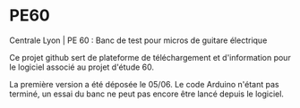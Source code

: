 # PE60
 Centrale Lyon | PE 60 : Banc de test pour micros de guitare électrique


Ce projet github sert de plateforme de téléchargement et d'information pour le logiciel associé au projet d'étude 60.




La première version a été déposée le 05/06. Le code Arduino n'étant pas terminé, un essai du banc ne peut pas encore être lancé depuis le logiciel.
